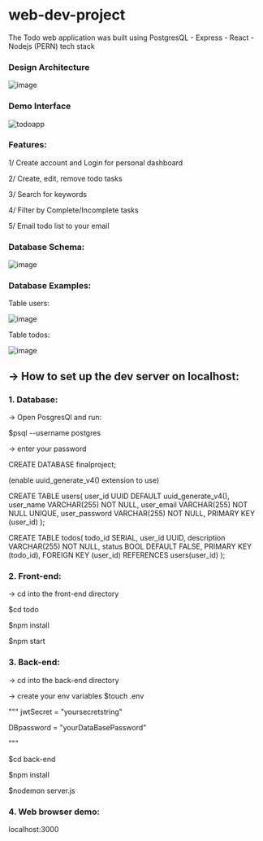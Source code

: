 # web-dev-project
The Todo web application was built using PostgresQL - Express - React - Nodejs (PERN) tech stack

### Design Architecture
![image](https://user-images.githubusercontent.com/72519491/219484565-582fdf82-e953-4dd3-b644-7f76b7ab3000.png)

### Demo Interface
![todoapp](https://user-images.githubusercontent.com/72519491/215282425-6eeb9c64-c208-426c-ac80-89eb6d7b79dd.png)

### Features:

1/ Create account and Login for personal dashboard

2/ Create, edit, remove todo tasks

3/ Search for keywords

4/ Filter by Complete/Incomplete tasks

5/ Email todo list to your email

### Database Schema:

![image](https://user-images.githubusercontent.com/72519491/219490248-b975a8d9-3565-40c6-8a18-13b8c80da3fe.png)

### Database Examples:
Table users:

![image](https://user-images.githubusercontent.com/72519491/219488631-fe3e99e9-8084-4c1c-af2d-d065c3098566.png)

Table todos:

![image](https://user-images.githubusercontent.com/72519491/219488999-1c5bdc83-93cd-4f31-b837-212bd9560c98.png)

## -> How to set up the dev server on localhost:

### 1. Database:

-> Open PosgresQl and run:

$psql --username postgres

-> enter your password

CREATE DATABASE finalproject;

(enable uuid_generate_v4() extension to use)

CREATE TABLE users(
  user_id UUID DEFAULT uuid_generate_v4(),
  user_name VARCHAR(255) NOT NULL,
  user_email VARCHAR(255) NOT NULL UNIQUE,
  user_password VARCHAR(255) NOT NULL,
  PRIMARY KEY (user_id)
);

CREATE TABLE todos(
  todo_id SERIAL,
  user_id UUID,
  description VARCHAR(255) NOT NULL,
  status BOOL DEFAULT FALSE,
  PRIMARY KEY (todo_id),
  FOREIGN KEY (user_id) REFERENCES users(user_id)
);


### 2. Front-end:
-> cd into the front-end directory

$cd todo

$npm install 

$npm start


### 3. Back-end:

-> cd into the back-end directory

-> create your env variables
$touch .env

"""
jwtSecret = "yoursecretstring"

DBpassword = "yourDataBasePassword"

"""

$cd back-end

$npm install

$nodemon server.js

### 4. Web browser demo:

localhost:3000





